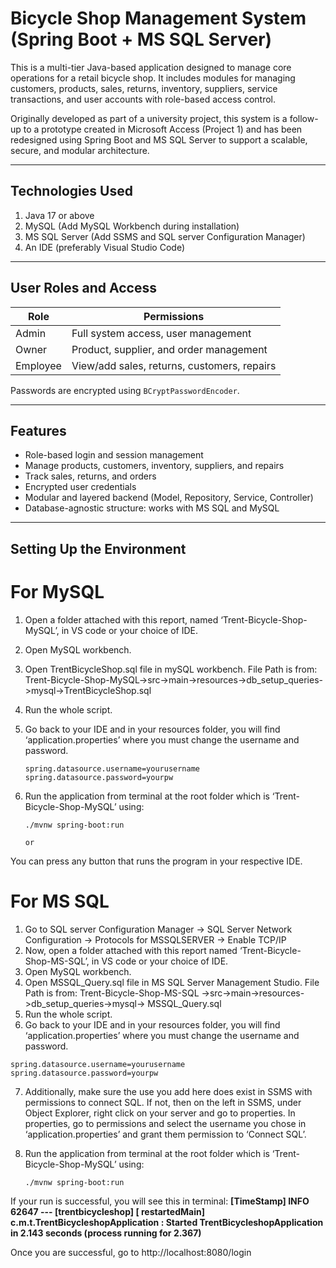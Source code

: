 # Bicycle Shop Management System (Spring Boot + MS SQL Server)

This is a multi-tier Java-based application designed to manage core operations for a retail bicycle shop. It includes modules for managing customers, products, sales, returns, inventory, suppliers, service transactions, and user accounts with role-based access control.

Originally developed as part of a university project, this system is a follow-up to a prototype created in Microsoft Access (Project 1) and has been redesigned using Spring Boot and MS SQL Server to support a scalable, secure, and modular architecture.

---

## Technologies Used

1. Java 17 or above
2. MySQL (Add MySQL Workbench during installation)
3. MS SQL Server (Add SSMS and SQL server Configuration Manager)
4. An IDE (preferably Visual Studio Code)
---

## User Roles and Access

| Role     | Permissions |
|----------|-------------|
| Admin    | Full system access, user management |
| Owner    | Product, supplier, and order management |
| Employee | View/add sales, returns, customers, repairs |

Passwords are encrypted using `BCryptPasswordEncoder`.

---

## Features

- Role-based login and session management
- Manage products, customers, inventory, suppliers, and repairs
- Track sales, returns, and orders
- Encrypted user credentials
- Modular and layered backend (Model, Repository, Service, Controller)
- Database-agnostic structure: works with MS SQL and MySQL

---

## Setting Up the Environment

# For MySQL

1. Open a folder attached with this report, named ‘Trent-Bicycle-Shop-MySQL’, in VS code or your choice of IDE.
2. Open MySQL workbench.
3. Open TrentBicycleShop.sql file in mySQL workbench. File Path is from: Trent-Bicycle-Shop-MySQL->src->main->resources->db_setup_queries->mysql->TrentBicycleShop.sql
4. Run the whole script.
5. Go back to your IDE and in your resources folder, you will find ‘application.properties’ where you must change the username and password.

   ```
   spring.datasource.username=yourusername
   spring.datasource.password=yourpw
   ```
6. Run the application from terminal at the root folder which is ‘Trent-Bicycle-Shop-MySQL’ using:
   ```
   ./mvnw spring-boot:run
   ```

       or

  You can press any button that runs the program in your respective IDE.

# For MS SQL

1. Go to SQL server Configuration Manager -> SQL Server Network Configuration -> Protocols for MSSQLSERVER -> Enable TCP/IP
2. Now, open a folder attached with this report named ‘Trent-Bicycle-Shop-MS-SQL’, in VS code or your choice of IDE.
3. Open MySQL workbench.
4. Open MSSQL_Query.sql file in MS SQL Server Management Studio. File Path is from: Trent-Bicycle-Shop-MS-SQL ->src->main->resources->db_setup_queries->mysql-> MSSQL_Query.sql
5. Run the whole script.
6. Go back to your IDE and in your resources folder, you will find ‘application.properties’ where you must change the username and password.

  ```
  spring.datasource.username=yourusername
  spring.datasource.password=yourpw
  ```

7. Additionally, make sure the use you add here does exist in SSMS with permissions to connect SQL. If not, then on the left in SSMS, under Object Explorer, right click on your server and go to properties. In properties, go to permissions and select the username you chose in ‘application.properties’ and grant them permission to ‘Connect SQL’.
8. Run the application from terminal at the root folder which is ‘Trent-Bicycle-Shop-MySQL’ using:

   ```
   ./mvnw spring-boot:run
   ```
If your run is successful, you will see this in terminal:
**[TimeStamp] INFO 62647 --- [trentbicycleshop] [ restartedMain] c.m.t.TrentBicycleshopApplication : Started TrentBicycleshopApplication in 2.143 seconds (process running for 2.367)**

Once you are successful, go to http://localhost:8080/login
